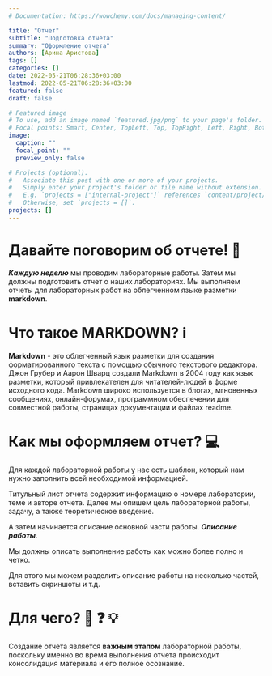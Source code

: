 ```yaml
---
# Documentation: https://wowchemy.com/docs/managing-content/

title: "Отчет"
subtitle: "Подготовка отчета"
summary: "Оформление отчета"
authors: [Арина Аристова]
tags: []
categories: []
date: 2022-05-21T06:28:36+03:00
lastmod: 2022-05-21T06:28:36+03:00
featured: false
draft: false

# Featured image
# To use, add an image named `featured.jpg/png` to your page's folder.
# Focal points: Smart, Center, TopLeft, Top, TopRight, Left, Right, BottomLeft, Bottom, BottomRight.
image:
  caption: ""
  focal_point: ""
  preview_only: false

# Projects (optional).
#   Associate this post with one or more of your projects.
#   Simply enter your project's folder or file name without extension.
#   E.g. `projects = ["internal-project"]` references `content/project/deep-learning/index.md`.
#   Otherwise, set `projects = []`.
projects: []
---
```

# Давайте поговорим об отчете! 📝

***Каждую неделю*** мы проводим лабораторные работы. Затем мы должны подготовить отчет о наших лабораториях. Мы выполняем отчеты для лабораторных работ на облегченном языке разметки **markdown**.

# Что такое MARKDOWN? ℹ️

**Markdown** - это облегченный язык разметки для создания форматированного текста с помощью обычного текстового редактора. Джон Грубер и Аарон Шварц создали Markdown в 2004 году как язык разметки, который привлекателен для читателей-людей в форме исходного кода. Markdown широко используется в блогах, мгновенных сообщениях, онлайн-форумах, программном обеспечении для совместной работы, страницах документации и файлах readme.


# Как мы оформляем отчет? 💻

Для каждой лабораторной работы у нас есть шаблон, который нам нужно заполнить всей необходимой информацией.

Титульный лист отчета содержит информацию о номере лаборатории, теме и авторе отчета. Далее мы опишем цель лабораторной работы, задачу, а также теоретическое введение.

А затем начинается описание основной части работы. ***Описание работы***.

Мы должны описать выполнение работы как можно более полно и четко.

Для этого мы можем разделить описание работы на несколько частей, вставить скриншоты и т.д.

# Для чего? 🤔 ❓ 💡

Создание отчета является **важным этапом** лабораторной работы, поскольку именно во время выполнения отчета происходит консолидация материала и его полное осознание.


